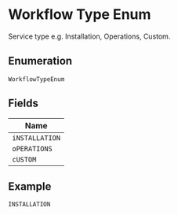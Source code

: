 
# Workflow Type Enum

Service type e.g. Installation, Operations, Custom.

## Enumeration

`WorkflowTypeEnum`

## Fields

| Name |
|  --- |
| `iNSTALLATION` |
| `oPERATIONS` |
| `cUSTOM` |

## Example

```
INSTALLATION
```

